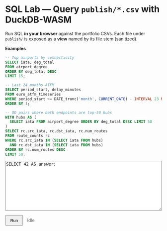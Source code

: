 # SQL Lab — Query `publish/*.csv` with DuckDB-WASM

Run SQL **in your browser** against the portfolio CSVs. Each file under `publish/` is exposed as a **view** named by its file stem (sanitized).

**Examples**

```sql
-- Top airports by connectivity
SELECT iata, deg_total
FROM airport_degree
ORDER BY deg_total DESC
LIMIT 15;

-- Last 24 months ATFM
SELECT period_start, delay_minutes
FROM euro_atfm_timeseries
WHERE period_start >= DATE_trunc('month', CURRENT_DATE) - INTERVAL 23 MONTH
ORDER BY 1;

-- OD pairs where both endpoints are top-50 hubs
WITH hubs AS (
  SELECT iata FROM airport_degree ORDER BY deg_total DESC LIMIT 50
)
SELECT rc.src_iata, rc.dst_iata, rc.num_routes
FROM route_counts rc
WHERE rc.src_iata IN (SELECT iata FROM hubs)
  AND rc.dst_iata IN (SELECT iata FROM hubs)
ORDER BY rc.num_routes DESC
LIMIT 50;
```

<!-- --- DuckDB SQL Lab: robust bundle select + IDB-safe + Arrow-aware renderer --- -->
<div id="lab" style="margin:.5rem 0; position:relative; z-index:3;">
  <textarea id="sql" style="width:100%;height:160px;font-family:ui-monospace,monospace;">SELECT 42 AS answer;</textarea>
</div>

<p>
  <button id="run"
          type="button"
          class="md-button md-button--primary"
          style="padding:.45rem .9rem; cursor:pointer;"
          onclick="window.__runSQL__ && window.__runSQL__(event)">
    Run
  </button>
  <span id="status" style="margin-left:.6rem;color:#666;">Idle</span>
</p>

<div id="result" style="margin-top:10px;overflow:auto;"></div>

<!-- Import map so the browser can resolve the bare 'apache-arrow' specifier used by duckdb-browser.mjs -->
<script type="importmap">
{
  "imports": {
    "apache-arrow": "https://cdn.jsdelivr.net/npm/apache-arrow@14.0.2/+esm"
  }
}
</script>

<script type="module">
/* =============== helpers =============== */
const log=(...a)=>console.log('[sql_lab]',...a);
function siteRoot(){ const p=location.pathname.split('/').filter(Boolean); return p.length?'/'+p[0]+'/':'/'; }
function bust(u){ const v=Date.now(); return u+(u.includes('?')?'&':'?')+'v='+v; }
function onNav(fn){ const run=()=>setTimeout(fn,0); if(window.document$&&typeof document$.subscribe==='function') document$.subscribe(run); if(document.readyState==='loading') document.addEventListener('DOMContentLoaded',run); else run(); }

/* =============== state =============== */
const state={ duckdb:null, db:null, conn:null, views:[] };

/* =============== probes (SAB & IndexedDB) =============== */
const supportsSAB = !!(self.SharedArrayBuffer) && (self.crossOriginIsolated===true);
function probeIndexedDB(){
  return new Promise((resolve)=>{
    try{
      const req=indexedDB.open('duckdb_probe');
      req.onsuccess=()=>{ try{req.result.close(); indexedDB.deleteDatabase('duckdb_probe');}catch{} resolve(true); };
      req.onerror=()=>resolve(false);
      req.onblocked=()=>resolve(false);
    }catch{ resolve(false); }
  });
}

/* =============== load DuckDB (pass bundles OBJECT, not array) =============== */
async function ensureDB(){
  if(state.conn) return state.conn;

  // Some contexts (Safari/Private) make IDB throw "operation is insecure"
  const idbOK = await probeIndexedDB();
  if(!idbOK){
    try{ Object.defineProperty(globalThis,'indexedDB',{value:undefined,writable:true,configurable:true}); }catch{}
  }

  // Load main ESM (fallback CDN if needed)
  let duckdb;
  try{
    duckdb = await import('https://cdn.jsdelivr.net/npm/@duckdb/duckdb-wasm@1.29.0/dist/duckdb-browser.mjs');
  }catch{
    duckdb = await import('https://unpkg.com/@duckdb/duckdb-wasm@1.29.0/dist/duckdb-browser.mjs');
  }
  state.duckdb = duckdb;

  // IMPORTANT: keep the object shape returned by getJsDelivrBundles()
  const bundlesObj = (duckdb.getJsDelivrBundles && duckdb.getJsDelivrBundles())
                  || (duckdb.getCdnBundles && duckdb.getCdnBundles());
  if(!bundlesObj) throw new Error('Unable to load bundle list');

  let bundle = await duckdb.selectBundle(bundlesObj);

  // If a pthread (threaded) bundle was chosen but SAB isn’t available, force MVP
  if (bundle?.pthreadWorker && (!supportsSAB || !idbOK)) {
    if (bundlesObj.mvp) bundle = bundlesObj.mvp;
  }
  if (!bundle?.mainWorker || !bundle?.mainModule) {
    // final safety net: prefer MVP shape if present
    const b = bundlesObj.mvp || bundlesObj.eh || bundle;
    if (!b?.mainWorker || !b?.mainModule) throw new Error('No suitable DuckDB bundle found');
    bundle = b;
  }

  const worker = new Worker(bundle.mainWorker); // classic worker for widest compatibility
  const logger = new duckdb.ConsoleLogger();
  const db = new duckdb.AsyncDuckDB(logger, worker);

  // Pass pthreadWorker only when present
  await db.instantiate(bundle.mainModule, bundle.pthreadWorker);
  const conn = await db.connect();
  await conn.query('INSTALL httpfs; LOAD httpfs;');

  state.db=db; state.conn=conn;
  return conn;
}

/* =============== register CSV views from datasets.json =============== */
function sanitize(s){ return String(s).toLowerCase().replace(/[^a-z0-9_]/g,'_').replace(/^_+/, ''); }
async function registerViews(){
  if(state.views.length) return state.views;
  let ds;
  try{ ds = await (await fetch(bust(siteRoot()+'assets/datasets.json'))).json(); }
  catch(e){ log('datasets.json not available:', e); return state.views; }

  const items = Array.isArray(ds) ? ds : (ds && Array.isArray(ds.items)) ? ds.items : [];
  for(const it of items){
    const f = it.file || it.path || '';
    if(!/\.csv$/i.test(f)) continue;
    const stem = sanitize((f.split('/').pop()||'').replace(/\.csv$/i,''));
    const csvUrl = bust(siteRoot()+'publish/'+f);
    await state.conn.query(`
      CREATE OR REPLACE VIEW "${stem}"
      AS SELECT * FROM read_csv_auto('${csvUrl}', AUTO_DETECT=TRUE, SAMPLE_SIZE=20000);
    `);
    state.views.push({view:stem,file:f});
  }
  return state.views;
}

/* =============== renderer (Arrow or arrays) =============== */
function renderTable(result){
  const mount=document.getElementById('result');

  const fields = (result?.schema?.fields||[]).map(f=>f.name);
  let rows = [];

  if (typeof result?.toArray === 'function') {
    const arr = result.toArray();            // could be array of objects OR array of arrays
    if (arr.length && !Array.isArray(arr[0])) {
      rows = arr;                            // [{col:val,...}]
    } else if (arr.length && Array.isArray(arr[0])) {
      rows = arr.map(r => {
        if (fields.length) {
          const o={}; fields.forEach((c,i)=>o[c]=r[i]); return o;
        }
        const o={}; r.forEach((v,i)=>o['col_'+(i+1)]=v); return o;
      });
    }
  } else if (Array.isArray(result?.rows)) {
    rows = result.rows.map(r => {
      if (Array.isArray(r) && fields.length) {
        const o={}; fields.forEach((c,i)=>o[c]=r[i]); return o;
      }
      return r;
    });
  }

  if(!rows.length){ mount.innerHTML='<em>No rows.</em>'; return; }

  const header = Object.keys(rows[0]);
  let html = "<table class='dataframe'><thead><tr>"
           + header.map(c=>`<th>${c}</th>`).join('')
           + "</tr></thead><tbody>";
  const CAP=5000; let i=0;
  for(const r of rows){ if(i++>=CAP) break; html+="<tr>"+header.map(c=>`<td>${r[c]==null?'':r[c]}</td>`).join('')+"</tr>"; }
  html+="</tbody></table>";
  if(rows.length>CAP) html+=`<div style="opacity:.7;font-size:.85rem;margin-top:.35rem;">Showing first ${CAP.toLocaleString()} rows</div>`;
  mount.innerHTML=html;
}
function showError(err){
  const mount=document.getElementById('result');
  mount.innerHTML=`<pre style="color:#b71c1c;white-space:pre-wrap;">${err?.message ?? String(err)}</pre>`;
}

/* =============== run =============== */
async function runSQL(ev){
  try{
    ev?.preventDefault?.();
    const btn=document.getElementById('run');
    const status=document.getElementById('status');
    const qEl=document.getElementById('sql');
    btn.disabled=true; status.textContent='Running…';
    await ensureDB(); await registerViews();
    const res = await state.conn.query(qEl.value);
    renderTable(res); status.textContent='Done';
  }catch(err){ console.error('[sql_lab] run error:', err); document.getElementById('status').textContent='Error'; showError(err); }
  finally{ const btn=document.getElementById('run'); if(btn) btn.disabled=false; }
}
window.__runSQL__=runSQL;

/* =============== boot =============== */
onNav(async ()=>{
  const btn=document.getElementById('run'); if(btn) btn.addEventListener('click',runSQL);
  try{
    await ensureDB(); await registerViews();
    const q=document.getElementById('sql');
    if(q && !q.value.trim()){
      const prefer = state.views.find(v=>v.view==='airport_degree') || state.views[0];
      q.value = prefer ? `SELECT * FROM ${prefer.view} LIMIT 15;`
                       : `SELECT month, delay_min
                          FROM read_json_auto('${siteRoot()}api/euro_atfm_timeseries_last24.json')
                          ORDER BY month DESC LIMIT 5;`;
    }
  }catch(e){ console.warn('[sql_lab] boot warn:', e); }
});
</script>

<style>
#lab { position: relative; z-index: 3; }
.dataframe{border-collapse:collapse;width:100%;font-size:0.9rem;}
.dataframe th,.dataframe td{border:1px solid #ddd;padding:.35rem .5rem;white-space:nowrap;}
.dataframe thead th{position:sticky;top:0;background:var(--md-default-fg-color--lightest,#f7f7f7);}
</style>
